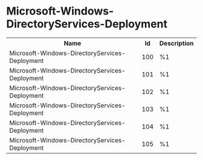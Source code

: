 # Microsoft-Windows-DirectoryServices-Deployment

<table>
<colgroup><col/><col/><col/></colgroup>
<tr><th>Name</th><th>Id</th><th>Description</th></tr>
<tr><td>Microsoft-Windows-DirectoryServices-Deployment</td><td>100</td><td>%1</td></tr>
<tr><td>Microsoft-Windows-DirectoryServices-Deployment</td><td>101</td><td>%1</td></tr>
<tr><td>Microsoft-Windows-DirectoryServices-Deployment</td><td>102</td><td>%1</td></tr>
<tr><td>Microsoft-Windows-DirectoryServices-Deployment</td><td>103</td><td>%1</td></tr>
<tr><td>Microsoft-Windows-DirectoryServices-Deployment</td><td>104</td><td>%1</td></tr>
<tr><td>Microsoft-Windows-DirectoryServices-Deployment</td><td>105</td><td>%1</td></tr>
</table>

